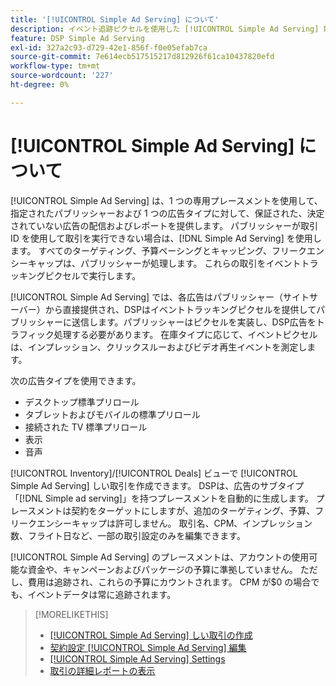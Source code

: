 ```yaml
---
title: '[!UICONTROL Simple Ad Serving] について'
description: イベント追跡ピクセルを使用した [!UICONTROL Simple Ad Serving] 取引について説明します。
feature: DSP Simple Ad Serving
exl-id: 327a2c93-d729-42e1-856f-f0e05efab7ca
source-git-commit: 7e614ecb517515217d812926f61ca10437820efd
workflow-type: tm+mt
source-wordcount: '227'
ht-degree: 0%

---
```


# [!UICONTROL Simple Ad Serving] について

[!UICONTROL Simple Ad Serving] は、1 つの専用プレースメントを使用して、指定されたパブリッシャーおよび 1 つの広告タイプに対して、保証された、決定されていない広告の配信およびレポートを提供します。 パブリッシャーが取引 ID を使用して取引を実行できない場合は、[!DNL Simple Ad Serving] を使用します。 すべてのターゲティング、予算ペーシングとキャッピング、フリークエンシーキャップは、パブリッシャーが処理します。 これらの取引をイベントトラッキングピクセルで実行します。

[!UICONTROL Simple Ad Serving] では、各広告はパブリッシャー（サイトサーバー）から直接提供され、DSPはイベントトラッキングピクセルを提供してパブリッシャーに送信します。パブリッシャーはピクセルを実装し、DSP広告をトラフィック処理する必要があります。 在庫タイプに応じて、イベントピクセルは、インプレッション、クリックスルーおよびビデオ再生イベントを測定します。

次の広告タイプを使用できます。

* デスクトップ標準プリロール
* タブレットおよびモバイルの標準プリロール
* 接続された TV 標準プリロール
* 表示
* 音声

[!UICONTROL Inventory]/[!UICONTROL Deals] ビューで [!UICONTROL Simple Ad Serving] しい取引を作成できます。 DSPは、広告のサブタイプ「[!DNL Simple ad serving]」を持つプレースメントを自動的に生成します。 プレースメントは契約をターゲットにしますが、追加のターゲティング、予算、フリークエンシーキャップは許可しません。 取引名、CPM、インプレッション数、フライト日など、一部の取引設定のみを編集できます。<!-- If you need multiple tracking tags for a [!UICONTROL Simple Ad Serving] deal, create a duplicate deal. -->

[!UICONTROL Simple Ad Serving] のプレースメントは、アカウントの使用可能な資金や、キャンペーンおよびパッケージの予算に準拠していません。 ただし、費用は追跡され、これらの予算にカウントされます。 CPM が$0 の場合でも、イベントデータは常に追跡されます。

>[!MORELIKETHIS]
>
>* [[!UICONTROL Simple Ad Serving] しい取引の作成 ](simple-deal-create.md)
>* [ 契約設定 [!UICONTROL Simple Ad Serving] 編集 ](simple-deal-edit.md)
>* [[!UICONTROL Simple Ad Serving] Settings](simple-deal-settings.md)
>* [ 取引の詳細レポートの表示 ](/help/dsp/inventory/deal-view-report.md)

<!-- add back when reimplemented:
>* [View Event-Tracking Pixels for a [!UICONTROL Simple Ad Serving] Deal](simple-deal-show-pixels.md)
-->
